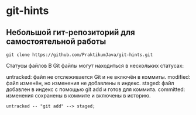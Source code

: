 # git-hints

## Небольшой гит-репозиторий для самостоятельной работы

`git clone https://github.com/PraktikumJava/git-hints.git`

Статусы файлов
В Git файлы могут находиться в нескольких статусах:

untracked: файл не отслеживается Git и не включён в коммиты.
modified: файл изменён, но изменения не добавлены в индекс.
staged: файл добавлен в индекс с помощью git add и готов для коммита.
committed: изменения сохранены в коммите и включены в историю.

```mermaid
untracked -- "git add" --> staged;
```